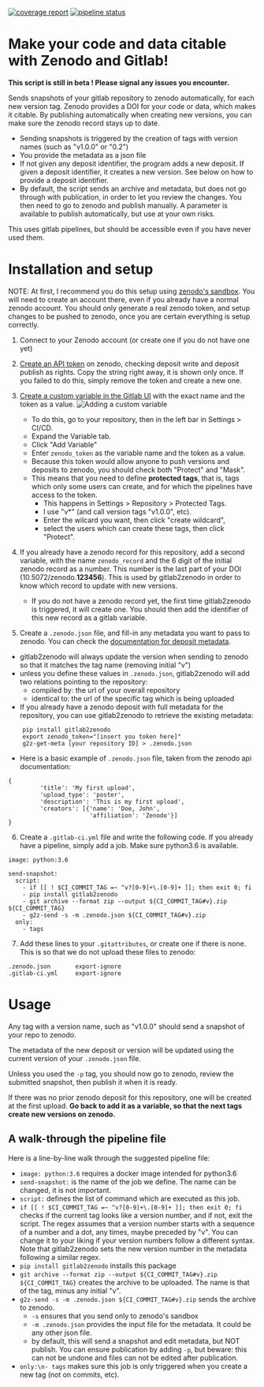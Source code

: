 [![coverage report](https://gitlab.com/sbeniamine/gitlab2zenodo/badges/master/coverage.svg)](https://gitlab.com/sbeniamine/gitlab2zenodo/-/commits/master)
[![pipeline status](https://gitlab.com/sbeniamine/gitlab2zenodo/badges/master/pipeline.svg)](https://gitlab.com/sbeniamine/gitlab2zenodo/-/commits/master)


# Make your code and data citable with Zenodo and Gitlab!

**This script is still in beta ! Please signal any issues you encounter.**

Sends snapshots of your gitlab repository to zenodo automatically, for each new version tag.
Zenodo provides a DOI for your code or data, which makes it citable.
By publishing automatically when creating new versions, you can make sure the zenodo record stays up to date.

- Sending snapshots is triggered by the creation of tags with version names (such as "v1.0.0" or "0.2")
- You provide the metadata as a json file
- If not given any deposit identifier, the program adds a new deposit. 
If given a deposit identifier, it creates a new version. See below on how to provide a deposit identifier.
- By default, the script sends an archive and metadata, but does not go through with publication, 
in order to let you review the changes. You then need to go to zenodo and publish manually.
 A parameter is available to publish automatically, but use at your own risks.

This uses gitlab pipelines, but should be accessible even if you have never used them.

# Installation and setup

NOTE: At first, I recommend you do this setup using [zenodo's sandbox](https://sandbox.zenodo.org). 
You will need to create an account there, even if you already have a normal zenodo account. 
You should only generate a real zenodo token, and setup changes to be pushed to zenodo, once you are certain everything is setup correctly.

1. Connect to your Zenodo account (or create one if you do not have one yet)

2. [Create an API token](https://zenodo.org/account/settings/applications/tokens/new/) on zenodo, 
checking deposit write and deposit publish as rights. Copy the string right away, it is shown only once. 
If you failed to do this, simply remove the token and create a new one.

3. [Create a custom variable in the Gitlab UI](https://docs.gitlab.com/ee/ci/variables/#create-a-custom-variable-in-the-ui) 
with the exact name  and the token as a value. 
![Adding a custom variable](token-variable-screenshot.png)
    - To do this, go to your repository, then in the left bar in Settings > CI/CD. 
    - Expand the Variable tab.
    - Click "Add Variable"
    - Enter `zenodo_token` as the variable name and the token as a value.
    - Because this token would allow anyone to push versions and deposits to zenodo, you should check both "Protect" and "Mask".
    - This means that you need to define **protected tags**, that is, tags which only some users can create, and for which the pipelines have access to the token. 
        + This happens in Settings > Repository > Protected Tags. 
        + I use "v*" (and call version tags "v1.0.0", etc). 
        + Enter the wilcard you want, then click "create wildcard", 
        + select the users which can create these tags, then click "Protect".

4. If you already have a zenodo record for this repository, add a second variable, with the name `zenodo_record` and the 6 digit of the initial zenodo record as a number. 
This number is the last part of your DOI (10.5072/zenodo.**123456**). This is used by gitlab2zenodo in order to know which record to update with new versions.
    - If you do not have a zenodo record yet, the first time gitlab2zenodo is triggered, it will create one. You should then add the identifier of this new record as a gitlab variable.

5. Create a `.zenodo.json` file, and fill-in any metadata you want to pass to zenodo. 
You can check the [documentation for deposit metadata](https://developers.zenodo.org/#deposit-metadata).
 - gitlab2zenodo will always update the version when sending to zenodo so that it matches the tag name (removing initial "v")
 - unless you define these values in `.zenodo.json`, gitlab2zenodo will add two relations pointing to the repository: 
    - compiled by: the url of your overall repository
    - identical to: the url of the specific tag which is being uploaded
 - If you already have a zenodo deposit with full metadata for the repository, you can use gitlab2zenodo to retrieve the existing metadata:
 
~~~
    pip install gitlab2zenodo
    export zenodo_token="[insert you token here]"
    g2z-get-meta [your repository ID] > .zenodo.json
~~~

 - Here is a basic example of `.zenodo.json` file, taken from the zenodo api documentation:
 
~~~
{
         'title': 'My first upload',
         'upload_type': 'poster',
         'description': 'This is my first upload',
         'creators': [{'name': 'Doe, John',
                       'affiliation': 'Zenodo'}]
}
~~~

6. Create a `.gitlab-ci.yml` file and write the following code. If you already have a pipeline, simply add a job. Make sure python3.6 is available.

~~~
image: python:3.6

send-snapshot:
  script:
    - if [[ ! $CI_COMMIT_TAG =~ ^v?[0-9]+\.[0-9]+ ]]; then exit 0; fi
    - pip install gitlab2zenodo
    - git archive --format zip --output ${CI_COMMIT_TAG#v}.zip ${CI_COMMIT_TAG}
    - g2z-send -s -m .zenodo.json ${CI_COMMIT_TAG#v}.zip
  only:
    - tags
~~~

7. Add these lines to your `.gitattributes`, or create one if there is none. This is so that we do not upload these files to zenodo:
~~~
.zenodo.json       export-ignore
.gitlab-ci.yml     export-ignore
~~~

# Usage

Any tag with a version name, such as "v1.0.0" should send a snapshot of your repo to zenodo. 

The metadata of the new deposit or version will be updated using the current version of your `.zenodo.json` file.

Unless you used the `-p` tag, you should now go to zenodo, review the submitted snapshot, then publish it when it is ready.

If there was no prior zenodo deposit for this repository, one will be created at the first upload. 
**Go back to add it as a variable, so that the next tags create new versions on zenodo.**

## A walk-through the pipeline file


Here is a line-by-line walk through the suggested pipeline file:
- `image: python:3.6` requires a docker image intended for python3.6
- `send-snapshot:` is the name of the job we define. The name can be changed, it is not important.
- `script:` defines the list of command which are executed as this job.
- `if [[ ! $CI_COMMIT_TAG =~ ^v?[0-9]+\.[0-9]+ ]]; then exit 0; fi` checks if the current tag 
looks like a version number, and if not, exit the script. The regex assumes that a version number starts with a sequence of a number and a dot, any times, maybe preceded by "v".
You can change it to your liking if your version numbers follow a different syntax. 
Note that gitlab2zenodo sets the new version number in the metadata following a similar regex.
- `pip install gitlab2zenodo` installs this package
- `git archive --format zip --output ${CI_COMMIT_TAG#v}.zip ${CI_COMMIT_TAG}` creates the archive to be uploaded. The name is that of the tag, minus any initial "v".
- `g2z-send -s -m .zenodo.json ${CI_COMMIT_TAG#v}.zip` sends the archive to zenodo.
    - `-s` ensures that you send only to zenodo's sandbox
    - `-m .zenodo.json` provides the input file for the metadata. It could be any other json file.
    - by default, this will send a snapshot and edit metadata, but NOT publish. You can ensure publication by adding `-p`, 
    but beware: this can not be undone and files can not be edited after publication.
- `only:\n- tags` makes sure this job is only triggered when you create a new tag (not on commits, etc).


